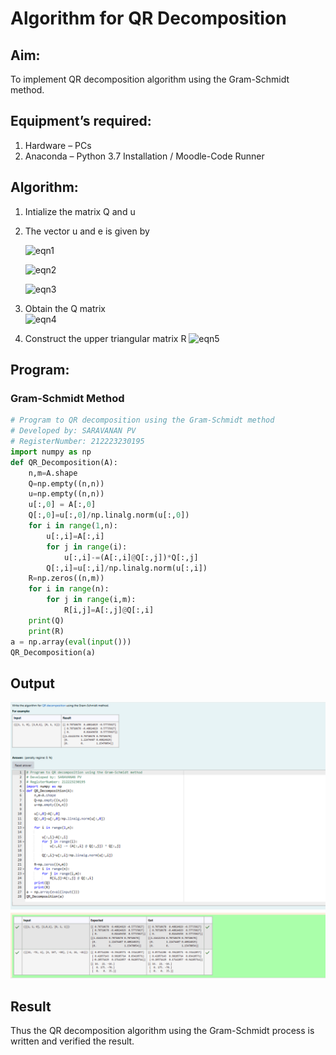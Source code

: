 # Algorithm for QR Decomposition

## Aim:

To implement QR decomposition algorithm using the Gram-Schmidt method.

## Equipment’s required:

1. Hardware – PCs
2. Anaconda – Python 3.7 Installation / Moodle-Code Runner

## Algorithm:

1. Intialize the matrix Q and u
2. The vector u and e is given by

   ![eqn1](./ex4.jpg)

   ![eqn2](./ex6.jpg)

   ![eqn3](./ex3.jpg)

3. Obtain the Q matrix  
   ![eqn4](./ex1.jpg)
4. Construct the upper triangular matrix R
   ![eqn5](./ex2.jpg)

## Program:

### Gram-Schmidt Method

```python
# Program to QR decomposition using the Gram-Schmidt method
# Developed by: SARAVANAN PV
# RegisterNumber: 212223230195
import numpy as np
def QR_Decomposition(A):
    n,m=A.shape
    Q=np.empty((n,n))
    u=np.empty((n,n))
    u[:,0] = A[:,0]
    Q[:,0]=u[:,0]/np.linalg.norm(u[:,0])
    for i in range(1,n):
        u[:,i]=A[:,i]
        for j in range(i):
            u[:,i]-=(A[:,i]@Q[:,j])*Q[:,j]
        Q[:,i]=u[:,i]/np.linalg.norm(u[:,i])
    R=np.zeros((n,m))
    for i in range(n):
        for j in range(i,m):
            R[i,j]=A[:,j]@Q[:,i]
    print(Q)
    print(R)
a = np.array(eval(input()))
QR_Decomposition(a)
```

## Output

![OUTPUT](OUTPUT.png)

## Result

Thus the QR decomposition algorithm using the Gram-Schmidt process is written and verified the result.
